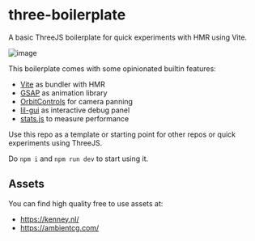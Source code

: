 # three-boilerplate

A basic ThreeJS boilerplate for quick experiments with HMR using Vite.

![image](https://user-images.githubusercontent.com/13304/161388438-2fd0dd79-8eaf-4ca2-9242-4bb3b485d5d1.png)

This boilerplate comes with some opinionated builtin features:

- [Vite](https://vitejs.dev/) as bundler with HMR
- [GSAP](https://greensock.com/gsap/) as animation library
- [OrbitControls](https://threejs.org/docs/#examples/en/controls/OrbitControls) for camera panning
- [lil-gui](https://lil-gui.georgealways.com/) as interactive debug panel
- [stats.js](https://github.com/mrdoob/stats.js/) to measure performance

Use this repo as a template or starting point for other repos or quick experiments using ThreeJS.

Do `npm i` and `npm run dev` to start using it.

## Assets

You can find high quality free to use assets at:

- https://kenney.nl/
- https://ambientcg.com/
